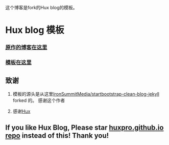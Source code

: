 这个博客是fork的Hux blog的模板。

# Hux blog 模板

### [原作的博客在这里](http://huxpro.github.io)

### [模板在这里](http://huangxuan.me/huxblog-boilerplate/)

## 致谢

1. 模板的源头是从这里[IronSummitMedia/startbootstrap-clean-blog-jekyll](https://github.com/IronSummitMedia/startbootstrap-clean-blog-jekyll)  forked 的。 感谢这个作者

2. 感谢[Hux](http://huxpro.github.io)

## If you like Hux Blog, Please star [huxpro.github.io repo](https://github.com/Huxpro/huxpro.github.io) instead of this! Thank you!